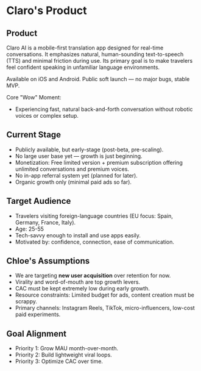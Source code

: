 # Claro's Product

## Product
Claro AI is a mobile-first translation app designed for real-time conversations. It emphasizes natural, human-sounding text-to-speech (TTS) and minimal friction during use. Its primary goal is to make travelers feel confident speaking in unfamiliar language environments.

Available on iOS and Android. Public soft launch — no major bugs, stable MVP.

Core "Wow" Moment:
- Experiencing fast, natural back-and-forth conversation without robotic voices or complex setup.

## Current Stage
- Publicly available, but early-stage (post-beta, pre-scaling).
- No large user base yet — growth is just beginning.
- Monetization: Free limited version + premium subscription offering unlimited conversations and premium voices.
- No in-app referral system yet (planned for later).
- Organic growth only (minimal paid ads so far).

## Target Audience
- Travelers visiting foreign-language countries (EU focus: Spain, Germany, France, Italy).
- Age: 25-55
- Tech-savvy enough to install and use apps easily.
- Motivated by: confidence, connection, ease of communication.

## Chloe's Assumptions
- We are targeting **new user acquisition** over retention for now.
- Virality and word-of-mouth are top growth levers.
- CAC must be kept extremely low during early growth.
- Resource constraints: Limited budget for ads, content creation must be scrappy.
- Primary channels: Instagram Reels, TikTok, micro-influencers, low-cost paid experiments.

## Goal Alignment
- Priority 1: Grow MAU month-over-month.
- Priority 2: Build lightweight viral loops.
- Priority 3: Optimize CAC over time.
